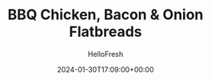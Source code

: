---
draft: true # Use this only for setting draft status
hidden: false # Use this to hide unwanted recipes
slug: # <post-title>
title: 'BBQ Chicken, Bacon & Onion Flatbreads'
description: "Move over margarita pizza, there’s a new slew of toppings in town! You’ll shower crispy flatbreads with shredded mozzarella, then top them with saucy BBQ chicken and smoky bacon. After a turn in a hot oven, all is melty, golden, and right with the world. Drizzle those savory loaded flatbreads with tangy, creamy buttermilk ranch dressing for a simple, satisfying, meal all in 20 minutes."
image: https://img.hellofresh.com/f_auto,fl_lossy,q_auto,w_1200/hellofresh_s3/image/65aff5b2a33a91ae6a3f7ea4-7d4809b4.jpeg
date: 2024-01-30T17:09:00+00:00
author: HelloFresh

tags: ['New', 'Easy Prep', 'Quick']
categories: "main course"
cuisines: "American"
allergens: ['Wheat', 'Sesame', 'Milk', 'Eggs']

calories: 1030
preptime: ['20 minutes', '5 minutes']
cooktime: # 180 = 3 Hours | In minutes
totaltime: PT20M
servings: 2

links:
  - description: "Move over margarita pizza, there’s a new slew of toppings in town! You’ll shower crispy flatbreads with shredded mozzarella, then top them with saucy BBQ chicken and smoky bacon. After a turn in a hot oven, all is melty, golden, and right with the world. Drizzle those savory loaded flatbreads with tangy, creamy buttermilk ranch dressing for a simple, satisfying, meal all in 20 minutes."
    website: https://www.hellofresh.com/recipes/bbq-chicken-bacon-and-onion-flatbreads-65b17fc0f8a95d5728992973
    image: https://img.hellofresh.com/f_auto,fl_lossy,q_auto,w_1200/hellofresh_s3/image/65aff5b2a33a91ae6a3f7ea4-7d4809b4.jpeg
 
weight: # 1 | You can add weight to some posts to override the default sorting (date descending)

comments: false # Keep False

ingredients: ['4 ounce Bacon', '1 unit Onion', '1 clove Garlic', '10 ounce Chopped Chicken Breast', '4 tablespoon BBQ Sauce', '2 unit Flatbreads', '1 cup Mozzarella Cheese', '1.5 ounce Buttermilk Ranch Dressing', ' Salt', ' Pepper']

instructionTitles: ['Cook Bacon', 'Prep', 'Cook Chicken & Toast Flatbread', 'Finish & Serve']
instructions: ['• Adjust rack to top position (top and middle positions for 4 servings) and preheat oven to 450 degrees. Wash and dry produce. • Heat a large dry pan over medium-high heat. Add bacon*; cook, turning occasionally and adjusting heat if browning too quickly, until crispy, 6-10 minutes. Turn off heat; transfer to a paper-towel-lined plate. Carefully discard all but a thin layer of bacon fat from the pan (you’ll use it in Step 3). • Once bacon is cool enough to handle, roughly chop.', '• Meanwhile, halve, peel, and thinly slice onion. Mince garlic.', '• Open package of chicken* and drain off any excess liquid. • Heat pan with reserved bacon fat over medium-low heat. (TIP: If there isn’t enough bacon fat, add a drizzle of oil.) Add chicken and onion in a single layer; season with salt and pepper. Cook, stirring occasionally, until browned and cooked through, 4-6 minutes. In the last minute of cooking, stir in garlic and cook, stirring, until fragrant. • Remove pan from heat. Stir in BBQ sauce and a splash of water (we used 2-3 TBSP; 4-6 TBSP for 4 servings) until chicken is coated. • Meanwhile, place flatbreads on a baking sheet. Toast on top rack until golden, 3-4 minutes. (For 4, divide flatbreads between two sheets. Toast on top and middle racks, swapping rack positions halfway through.)', '• Evenly sprinkle flatbreads with mozzarella; top with chicken mixture and bacon. • Return to top rack until cheese melts, 2-3 minutes. Transfer to a cutting board and slice each flatbread into quarters. • Divide flatbreads between plates. Drizzle with ranch dressing and serve. Bacon is fully cooked when internal temperature reaches 145°. Chicken is fully cooked when internal temperature reaches 165°.']
---